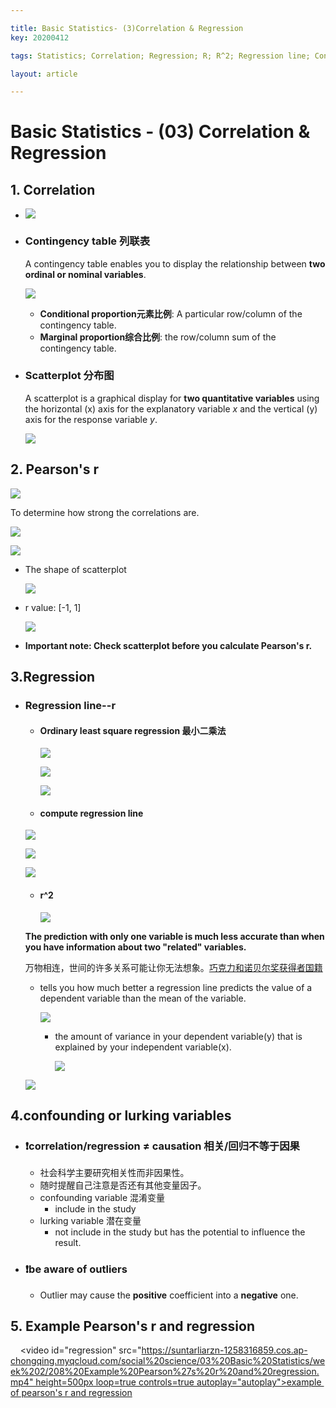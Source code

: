 ```yaml
---

title: Basic Statistics- (3)Correlation & Regression
key: 20200412

tags: Statistics; Correlation; Regression; R; R^2; Regression line; Confounding variable; lurking variable; 

layout: article

---
```


# Basic Statistics - (03) Correlation & Regression

<!--more-->

## 1. Correlation

- ![](https://suntarliarzn-1258316859.cos.ap-chongqing.myqcloud.com/social%20science/03%20Basic%20Statistics/week%202/01%20correlation.jpg)


- ### Contingency table 列联表

  A contingency table enables you to display the relationship between **two ordinal or nominal variables**.

  ![](https://suntarliarzn-1258316859.cos.ap-chongqing.myqcloud.com/social%20science/03%20Basic%20Statistics/week%202/02%20contingency%20table.jpg)

  - **Conditional proportion元素比例**: A particular row/column of the contingency table. 
  - **Marginal proportion综合比例**: the row/column sum of the contingency table.

- ### Scatterplot 分布图

  A scatterplot is a graphical display for **two quantitative variables** using the horizontal (x) axis for the explanatory variable *x* and the vertical (y) axis for the response variable *y*.

  ![](https://suntarliarzn-1258316859.cos.ap-chongqing.myqcloud.com/social%20science/03%20Basic%20Statistics/week%202/03%20scatterplot.jpg)



## 2. Pearson's r

![](https://suntarliarzn-1258316859.cos.ap-chongqing.myqcloud.com/social%20science/03%20Basic%20Statistics/week%202/04%20pearson%27r.jpg)

To determine how strong the correlations are.

![](https://suntarliarzn-1258316859.cos.ap-chongqing.myqcloud.com/social%20science/03%20Basic%20Statistics/week%202/16%20r%20equation.jpg)

![](https://suntarliarzn-1258316859.cos.ap-chongqing.myqcloud.com/social%20science/03%20Basic%20Statistics/week%202/07%20r%20formula.jpg)

- The shape of scatterplot

  ![](https://suntarliarzn-1258316859.cos.ap-chongqing.myqcloud.com/social%20science/03%20Basic%20Statistics/week%202/05%20scatterplot%20shape.jpg)

- r value: [-1, 1]

  ![](https://suntarliarzn-1258316859.cos.ap-chongqing.myqcloud.com/social%20science/03%20Basic%20Statistics/week%202/06%20correlation%20r%20value.jpg)

- **Important note: Check scatterplot before you calculate Pearson's r.**

## 3.Regression

- ### Regression line--r

  - #### Ordinary least square regression 最小二乘法

    ![](https://suntarliarzn-1258316859.cos.ap-chongqing.myqcloud.com/social%20science/03%20Basic%20Statistics/week%202/18%20regression%20line.jpg)
  
    ![](https://suntarliarzn-1258316859.cos.ap-chongqing.myqcloud.com/social%20science/03%20Basic%20Statistics/week%202/08%20ordinary%20least%20squre%20regression.jpg)
  
    ![](https://suntarliarzn-1258316859.cos.ap-chongqing.myqcloud.com/social%20science/03%20Basic%20Statistics/week%202/09%20regression%20formula%20example.jpg)
  
  
  
  - #### compute regression line
  
  ![](https://suntarliarzn-1258316859.cos.ap-chongqing.myqcloud.com/social%20science/03%20Basic%20Statistics/week%202/17%20regression%20line%20equation.jpg)
  
  
  
  ![](https://suntarliarzn-1258316859.cos.ap-chongqing.myqcloud.com/social%20science/03%20Basic%20Statistics/week%202/10%20compute%20regression%20line.jpg)
  
  ![](https://suntarliarzn-1258316859.cos.ap-chongqing.myqcloud.com/social%20science/03%20Basic%20Statistics/week%202/11%20regression%20line%20example.jpg)
  
  - #### r^2
  
    ![](https://suntarliarzn-1258316859.cos.ap-chongqing.myqcloud.com/social%20science/03%20Basic%20Statistics/week%202/14%20explained%20variance.jpg)

  **The prediction with only one variable is much less accurate than when you have information about two "related" variables.**
  
  万物相连，世间的许多关系可能让你无法想象。[巧克力和诺贝尔奖获得者国籍](https://www.nejm.org/doi/full/10.1056/NEJMon1211064)
  
  - tells you how much better a regression line predicts the value of a dependent variable than the mean of the variable.
    
      ![](https://suntarliarzn-1258316859.cos.ap-chongqing.myqcloud.com/social%20science/03%20Basic%20Statistics/week%202/12%20r%20prediction.jpg)
    
    - the amount of variance in your dependent variable(y) that is explained by your independent variable(x).
    
      ![](https://suntarliarzn-1258316859.cos.ap-chongqing.myqcloud.com/social%20science/03%20Basic%20Statistics/week%202/13%20r2%20prediction.jpg)
  
  ![](https://suntarliarzn-1258316859.cos.ap-chongqing.myqcloud.com/social%20science/03%20Basic%20Statistics/week%202/15%20r%20and%20r2.jpg)

## 4.**confounding** or **lurking** variables

- ### :exclamation:correlation/regression ≠ causation 相关/回归不等于因果

  - 社会科学主要研究相关性而非因果性。
  - 随时提醒自己注意是否还有其他变量因子。
  - confounding variable 混淆变量
    - include in the study
  - lurking variable 潜在变量
    - not include in the study but has the potential to influence the result.

- ### :exclamation:be aware of outliers

  - Outlier may cause the **positive** coefficient into a **negative** one.

## 5. Example Pearson's r and regression


    <video id="regression" src="https://suntarliarzn-1258316859.cos.ap-chongqing.myqcloud.com/social%20science/03%20Basic%20Statistics/week%202/208%20Example%20Pearson%27s%20r%20and%20regression.mp4" height=500px loop=true controls=true autoplay="autoplay">example of pearson's r and regression</video>
